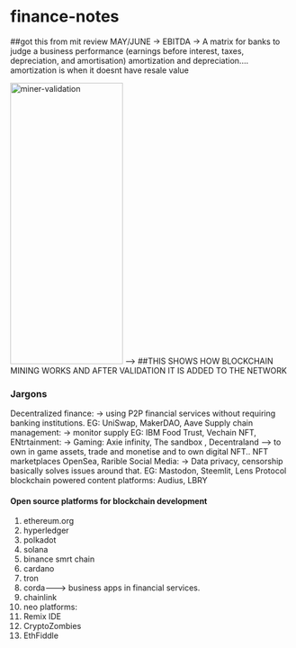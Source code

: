 # finance-notes
##got this from mit review MAY/JUNE 
-> EBITDA -> A matrix for banks to judge a business performance (earnings before interest, taxes, depreciation, and amortisation) amortization and depreciation.... amortization is when it doesnt have resale value 


<img width="200" height="500" alt="miner-validation" src="https://github.com/user-attachments/assets/dc295c4b-0a11-4de5-b414-5028d16ea471" />
--> ##THIS SHOWS HOW BLOCKCHAIN MINING WORKS AND AFTER VALIDATION IT IS ADDED TO THE NETWORK

### Jargons 
Decentralized finance:
 -> using P2P financial services without requiring banking institutions.
   EG: UniSwap, MakerDAO, Aave
Supply chain management:
-> monitor supply 
  EG: IBM Food Trust, Vechain
NFT, ENtrtainment:
-> Gaming: Axie infinity, The sandbox , Decentraland --> to own in game assets, trade and monetise and to own digital NFT.. NFT marketplaces OpenSea, Rarible
Social Media:
 -> Data privacy, censorship basically solves issues around that. 
   EG: Mastodon, Steemlit, Lens Protocol
    blockchain powered content platforms: Audius, LBRY


#### Open source platforms for blockchain development
   1. ethereum.org
   2. hyperledger
   3. polkadot
   4. solana
   5. binance smrt chain
   6. cardano
   7. tron
   8. corda---> business apps in financial services. 
   9. chainlink
   10. neo
platforms:
 1. Remix IDE
 2. CryptoZombies
 3. EthFiddle

 
